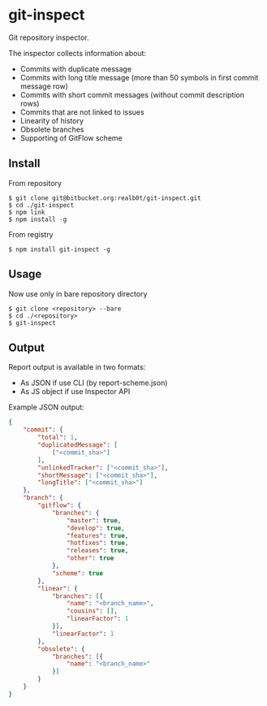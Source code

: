 # git-inspect

Git repository inspector.

The inspector collects information about:

- Commits with duplicate message
- Commits with long title message (more than 50 symbols in first commit message row)
- Commits with short commit messages (without commit description rows)
- Commits that are not linked to issues
- Linearity of history
- Obsolete branches
- Supporting of GitFlow scheme

## Install

From repository
```
$ git clone git@bitbucket.org:realb0t/git-inspect.git
$ cd ./git-inspect
$ npm link
$ npm install -g
```

From registry
```
$ npm install git-inspect -g
```

## Usage

Now use only in bare repository directory

```
$ git clone <repository> --bare
$ cd ./<repository>
$ git-inspect
```

## Output

Report output is available in two formats:

- As JSON if use CLI (by report-scheme.json)
- As JS object if use Inspector API

Example JSON output:

```json
{
	"commit": {
		"total": 1,
		"duplicatedMessage": [
			["<commit_sha>"]
		],
		"unlinkedTracker": ["<commit_sha>"],
		"shortMessage": ["<commit_sha>"],
		"longTitle": ["<commit_sha>"]
	},
	"branch": {
		"gitflow": {
			"branches": {
				"master": true,
				"develop": true,
				"features": true,
				"hotfixes": true,
				"releases": true,
				"other": true
			},
			"scheme": true
		},
		"linear": {
			"branches": [{
				"name": "<branch_name>",
				"cousins": [],
				"linearFactor": 1
			}],
			"linearFactor": 1
		},
		"obsolete": {
			"branches": [{
				"name": "<branch_name>"
			}]
		}
	}
}
```
